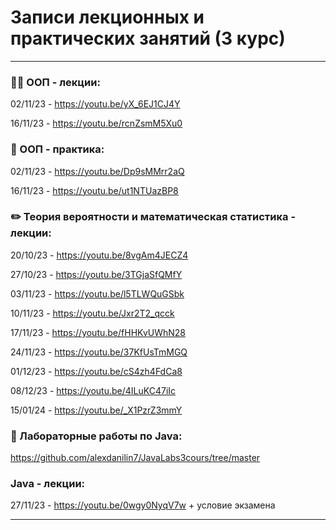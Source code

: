 # Записи лекционных и практических занятий (3 курс)

---

### :man_technologist: ООП - лекции:

02/11/23 - https://youtu.be/yX_6EJ1CJ4Y

16/11/23 - https://youtu.be/rcnZsmM5Xu0

### :hammer: ООП - практика:

02/11/23 - https://youtu.be/Dp9sMMrr2aQ

16/11/23 - https://youtu.be/ut1NTUazBP8

### :pencil2: Теория вероятности и математическая статистика - лекции:

20/10/23 - https://youtu.be/8vgAm4JECZ4

27/10/23 - https://youtu.be/3TGjaSfQMfY

03/11/23 - https://youtu.be/l5TLWQuGSbk

10/11/23 - https://youtu.be/Jxr2T2_qcck

17/11/23 - https://youtu.be/fHHKvUWhN28

24/11/23 - https://youtu.be/37KfUsTmMGQ

01/12/23 - https://youtu.be/cS4zh4FdCa8

08/12/23 - https://youtu.be/4ILuKC47iIc

15/01/24 - https://youtu.be/_X1PzrZ3mmY

### :wrench: Лабораторные работы по Java:

https://github.com/alexdanilin7/JavaLabs3cours/tree/master

### Java - лекции:

27/11/23 - https://youtu.be/0wgy0NyqV7w + условие экзамена

---


